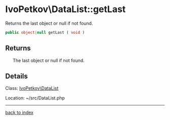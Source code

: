 # IvoPetkov\DataList::getLast

Returns the last object or null if not found.

```php
public object|null getLast ( void )
```

## Returns

&nbsp;&nbsp;&nbsp;&nbsp;&nbsp;&nbsp;The last object or null if not found.

## Details

Class: [IvoPetkov\DataList](ivopetkov.datalist.class.md)

Location: ~/src/DataList.php

---

[back to index](index.md)

